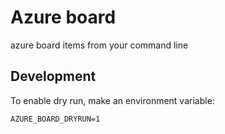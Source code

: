 # Azure board

azure board items from your command line

## Development

To enable dry run, make an environment variable:

`AZURE_BOARD_DRYRUN=1`
